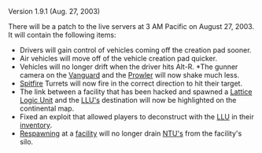 Version 1.9.1 (Aug. 27, 2003)

There will be a patch to the live servers at 3 AM Pacific on August 27, 2003. It
will contain the following items:

- Drivers will gain control of vehicles coming off the creation pad sooner.
- Air vehicles will move off of the vehicle creation pad quicker.
- Vehicles will no longer drift when the driver hits Alt-R. \*The gunner camera
  on the [Vanguard](Vanguard.md) and the [Prowler](Prowler.md) will now shake
  much less.
- [Spitfire](Spitfire.md) Turrets will now fire in the correct direction to hit
  their target.
- The link between a facility that has been hacked and spawned a
  [Lattice Logic Unit](Lattice_Logic_Unit.md) and the
  [LLU's](../terminology/Lattice_Logic_Unit.md) destination will now be
  highlighted on the continental map.
- Fixed an exploit that allowed players to deconstruct with the
  [LLU](../terminology/Lattice_Logic_Unit.md) in their
  [inventory](../terminology/Inventory.md).
- [Respawning](Respawn.md) at a [facility](Facility.md) will no longer drain
  [NTU's](NTU.md) from the facility's silo.

<!--[category:Patches](category:Patches.md)-->
